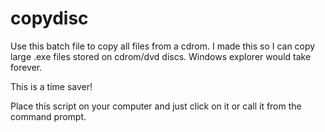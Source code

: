 # copydisc

Use this batch file to copy all files from a cdrom. I made this so I can copy large .exe files stored on cdrom/dvd discs. Windows explorer would take forever. 

This is a time saver!

Place this script on your computer and just click on it or call it from the command prompt.
